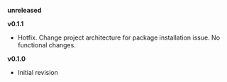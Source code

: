 **unreleased**

**v0.1.1**
- Hotfix. Change project architecture for package installation issue. No functional changes.

**v0.1.0**
- Initial revision
